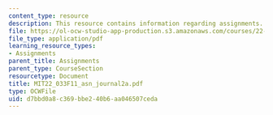 ```yaml
---
content_type: resource
description: This resource contains information regarding assignments.
file: https://ol-ocw-studio-app-production.s3.amazonaws.com/courses/22-033-nuclear-systems-design-project-fall-2011/d7bbd0a8c369bbe240b6aa046507ceda_MIT22_033F11_asn_journal2a.pdf
file_type: application/pdf
learning_resource_types:
- Assignments
parent_title: Assignments
parent_type: CourseSection
resourcetype: Document
title: MIT22_033F11_asn_journal2a.pdf
type: OCWFile
uid: d7bbd0a8-c369-bbe2-40b6-aa046507ceda
---
```

